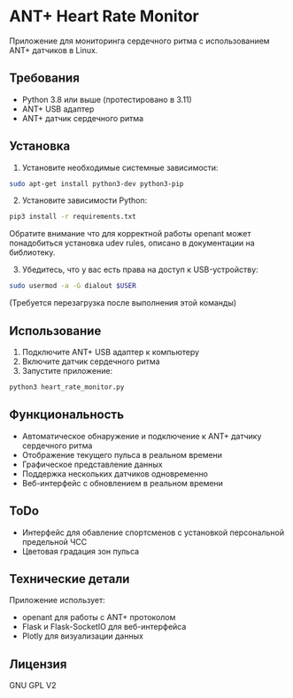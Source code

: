 # ANT+ Heart Rate Monitor

Приложение для мониторинга сердечного ритма с использованием ANT+ датчиков в Linux.

## Требования

- Python 3.8 или выше (протестировано в 3.11)
- ANT+ USB адаптер
- ANT+ датчик сердечного ритма

## Установка

1. Установите необходимые системные зависимости:
```bash
sudo apt-get install python3-dev python3-pip
```

2. Установите зависимости Python:
```bash
pip3 install -r requirements.txt
```
Обратите внимание что для корректной работы openant может понадобиться установка udev rules, описано в документации на библиотеку. 

3. Убедитесь, что у вас есть права на доступ к USB-устройству:
```bash
sudo usermod -a -G dialout $USER
```
(Требуется перезагрузка после выполнения этой команды)

## Использование

1. Подключите ANT+ USB адаптер к компьютеру
2. Включите датчик сердечного ритма
3. Запустите приложение:
```bash
python3 heart_rate_monitor.py
```

## Функциональность

- Автоматическое обнаружение и подключение к ANT+ датчику сердечного ритма
- Отображение текущего пульса в реальном времени
- Графическое представление данных
- Поддержка нескольких датчиков одновременно
- Веб-интерфейс с обновлением в реальном времени

## ToDo
 - Интерфейс для обавление спортсменов с установкой персональной предельной ЧСС 
 - Цветовая градация зон пульса

## Технические детали

Приложение использует:
- openant для работы с ANT+ протоколом
- Flask и Flask-SocketIO для веб-интерфейса
- Plotly для визуализации данных


## Лицензия

GNU GPL V2